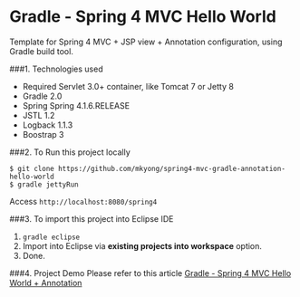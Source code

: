 Gradle - Spring 4 MVC Hello World
===============================
Template for Spring 4 MVC + JSP view + Annotation configuration, using Gradle build tool.

###1. Technologies used
* Required Servlet 3.0+ container, like Tomcat 7 or Jetty 8
* Gradle 2.0
* Spring Spring 4.1.6.RELEASE
* JSTL 1.2
* Logback 1.1.3
* Boostrap 3

###2. To Run this project locally
```shell
$ git clone https://github.com/mkyong/spring4-mvc-gradle-annotation-hello-world
$ gradle jettyRun
```
Access ```http://localhost:8080/spring4```

###3. To import this project into Eclipse IDE
1. ```gradle eclipse```
2. Import into Eclipse via **existing projects into workspace** option.
3. Done.

###4. Project Demo
Please refer to this article [Gradle - Spring 4 MVC Hello World + Annotation ](http://www.mkyong.com/spring-mvc/gradle-spring-4-mvc-hello-world-example-annotation/)

